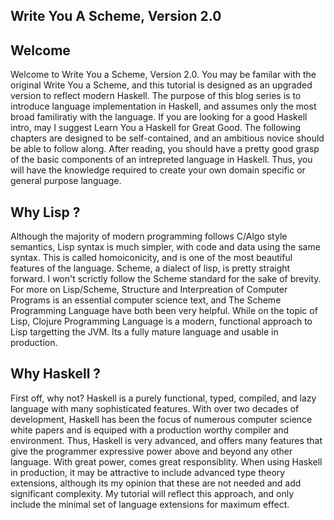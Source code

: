 Write You A Scheme, Version 2.0
------------

## Welcome
Welcome to Write You a Scheme, Version 2.0. You may be familar with the original
Write You a Scheme, and this tutorial is designed as an upgraded version to
reflect modern Haskell. The purpose of this blog series is to introduce language
implementation in Haskell, and assumes only the most broad familiratiy with the
language. If you are looking for a good Haskell intro, may I suggest Learn You a
Haskell for Great Good. The following chapters are designed to be
self-contained, and an ambitious novice should be able to follow along. After
reading, you should have a pretty good grasp of the basic components of an
intrepreted language in Haskell.  Thus, you will have the knowledge required to
create your own domain specific or general purpose language.

## Why Lisp ?
Although the majority of modern programming follows C/Algo style semantics, Lisp
syntax is much simpler, with code and data using the same syntax.  This is
called homoiconicity, and is one of the most beautiful features of the language. Scheme, a
dialect of lisp, is pretty straight forward. I won't scrictly follow the Scheme
standard for the sake of brevity.  For more on Lisp/Scheme, Structure and
Interpreation of Computer Programs is an essential computer science text, and
The Scheme Programming Language have both been very helpful. While on the topic
of Lisp, Clojure Programming Language is a modern, functional approach to Lisp
targetting the JVM.  Its a fully mature language and usable in production. 

## Why Haskell ?
First off, why not? Haskell is a purely functional, typed, compiled, and lazy language with
many sophisticated features. With over two decades of development, Haskell has
been the focus of numerous computer science white papers and is equiped with a
production worthy compiler and environment. Thus, Haskell is very advanced, and
offers many features that give the programmer expressive power above and beyond
any other language. With great power, comes great responsiblity. 
When using Haskell in production, it may be attractive to include advanced type 
theory extensions, although its my opinion that these are not needed and add 
significant complexity. My tutorial will reflect this approach, and only 
include the minimal set of language extensions for maximum effect. 


